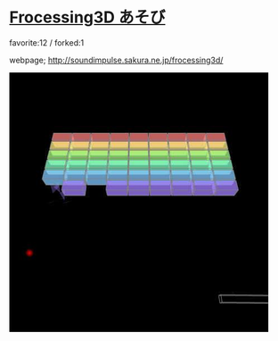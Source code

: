 # [Frocessing3D あそび](http://wonderfl.net/c/iGpS)

favorite:12 / forked:1

webpage; http://soundimpulse.sakura.ne.jp/frocessing3d/

![thumbnail](./thumbnail.jpg)
